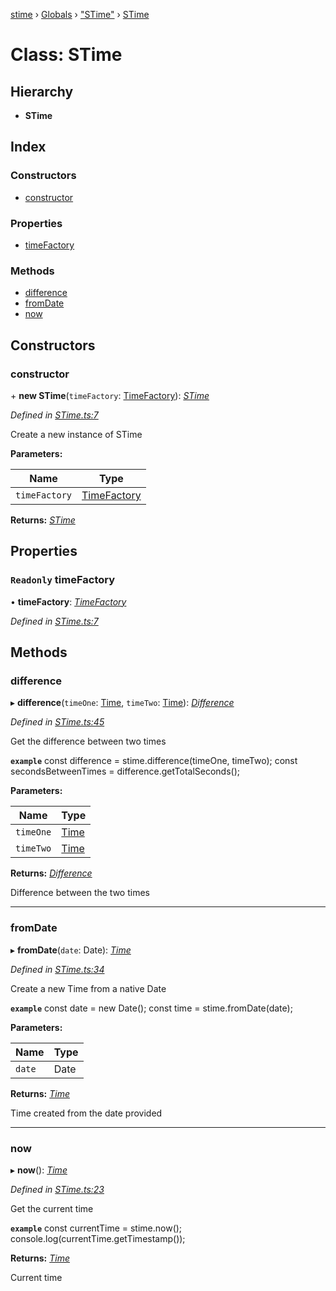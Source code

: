 [stime](../README.md) › [Globals](../globals.md) › ["STime"](../modules/_stime_.md) › [STime](_stime_.stime.md)

# Class: STime

## Hierarchy

* **STime**

## Index

### Constructors

* [constructor](_stime_.stime.md#constructor)

### Properties

* [timeFactory](_stime_.stime.md#readonly-timefactory)

### Methods

* [difference](_stime_.stime.md#difference)
* [fromDate](_stime_.stime.md#fromdate)
* [now](_stime_.stime.md#now)

## Constructors

###  constructor

\+ **new STime**(`timeFactory`: [TimeFactory](_timefactory_.timefactory.md)): *[STime](_stime_.stime.md)*

*Defined in [STime.ts:7](https://github.com/TerenceJefferies/STime/blob/7c73384/src/STime.ts#L7)*

Create a new instance of STime

**Parameters:**

Name | Type |
------ | ------ |
`timeFactory` | [TimeFactory](_timefactory_.timefactory.md) |

**Returns:** *[STime](_stime_.stime.md)*

## Properties

### `Readonly` timeFactory

• **timeFactory**: *[TimeFactory](_timefactory_.timefactory.md)*

*Defined in [STime.ts:7](https://github.com/TerenceJefferies/STime/blob/7c73384/src/STime.ts#L7)*

## Methods

###  difference

▸ **difference**(`timeOne`: [Time](_time_.time.md), `timeTwo`: [Time](_time_.time.md)): *[Difference](_difference_difference_.difference.md)*

*Defined in [STime.ts:45](https://github.com/TerenceJefferies/STime/blob/7c73384/src/STime.ts#L45)*

Get the difference between two times

**`example`** 
const difference = stime.difference(timeOne, timeTwo);
const secondsBetweenTimes = difference.getTotalSeconds();

**Parameters:**

Name | Type |
------ | ------ |
`timeOne` | [Time](_time_.time.md) |
`timeTwo` | [Time](_time_.time.md) |

**Returns:** *[Difference](_difference_difference_.difference.md)*

Difference between the two times

___

###  fromDate

▸ **fromDate**(`date`: Date): *[Time](_time_.time.md)*

*Defined in [STime.ts:34](https://github.com/TerenceJefferies/STime/blob/7c73384/src/STime.ts#L34)*

Create a new Time from a native Date

**`example`** 
const date = new Date();
const time = stime.fromDate(date);

**Parameters:**

Name | Type |
------ | ------ |
`date` | Date |

**Returns:** *[Time](_time_.time.md)*

Time created from the date provided

___

###  now

▸ **now**(): *[Time](_time_.time.md)*

*Defined in [STime.ts:23](https://github.com/TerenceJefferies/STime/blob/7c73384/src/STime.ts#L23)*

Get the current time

**`example`** 
const currentTime = stime.now();
console.log(currentTime.getTimestamp());

**Returns:** *[Time](_time_.time.md)*

Current time
